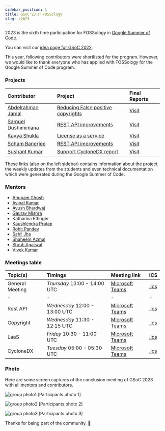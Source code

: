 ```yaml
---
sidebar_position: 1
title: GSoC'23 @ FOSSology
slug: /2023
---
```


<!--
SPDX-License-Identifier: CC-BY-SA-4.0

SPDX-FileCopyrightText: 2023 Gaurav Mishra <mishra.gaurav@siemens.com>
SPDX-FileCopyrightText: 2023 Siemens AG
-->

2023 is the sixth time participation for FOSSology in
[Google Summer of Code](https://summerofcode.withgoogle.com/programs/2023/organizations/fossology).

You can visit our [idea page for GSoC 2022](GSoC-projects.md).

This year, following contributors were shortlisted for the program. However, we
would like to thank everyone who has applied with FOSSology for the Google
Summer of Code program.

### Projects

[//]: # (Following are the important links to projects.)

| Contributor | Project | Final Reports |
|:--|:--|:--|
| [Abdelrahman Jamal](https://github.com/Hero2323) | [Reducing False positive copyrights](/docs/2023/copyrights) | [Visit](https://github.com/Hero2323/GSoC-2023) |
| [Samuel Dushimimana](https://github.com/dushimsam) | [REST API improvements](/docs/2023/rest) | [Visit](https://github.com/dushimsam/GSoC-23) |
| [Kavya Shukla](https://github.com/k-avy) | [License as a service](/docs/2023/laas) | [Visit](/docs/2023/laas/finalevaluation) |
| [Soham Banerjee](https://github.com/soham4abc) | [REST API improvements](/docs/2023/rest) | [Visit](https://github.com/soham4abc/GSOC23) |
| [Sushant Kumar](https://github.com/its-sushant) | [Support CycloneDX report](/docs/2023/cyclonedx) | [Visit](https://github.com/its-sushant/GSoC-23) |

These links (also on the left sidebar) contains information about the project,
the weekly updates from the students and even technical documentation which
were generated during the Google Summer of Code.

### Mentors

* [Anupam Ghosh](https://github.com/ag4ums)
* [Avinal Kumar](https://github.com/avinal)
* [Ayush Bhardwaj](https://github.com/hastagAB)
* [Gaurav Mishra](https://github.com/GMishx)
* Katharina Ettinger
* [Kaushlendra Pratap](https://github.com/Kaushl2208)
* [Rohit Pandey](https://github.com/rohitpandey49)
* [Sahil Jha](https://github.com/sjha2048)
* [Shaheem Azmal](https://github.com/shaheemazmalmmd)
* [Shruti Agarwal](https://github.com/Shruti3004)
* [Vivek Kumar](https://github.com/viv9k)

### Meetings table

| Topic(s)        | Timings                       | Meeting link | ICS |
|:----------------|:------------------------------|:-------------|:----|
| General Meeting | *Thursday* 13:00 - 14:00 UTC  | [Microsoft Teams](https://teams.microsoft.com/l/meetup-join/19%3ameeting_ZjQ3ZDgyYWMtNDE0NC00NWY0LWFlZDItOWJlOWEwOTRhZWQ0%40thread.v2/0?context=%7b%22Tid%22%3a%2238ae3bcd-9579-4fd4-adda-b42e1495d55a%22%2c%22Oid%22%3a%22a2c4f566-cad3-46d5-9146-26004cf4bc7c%22%7d) | [.ics](/ics/gsoc_2023_weekly.ics) |
| -               | -                             | - | - |
| Rest API        | *Wednesday* 12:00 - 13:00 UTC | [Microsoft Teams](https://teams.microsoft.com/l/meetup-join/19%3ameeting_ZDEwNjQwYjktMzgyMy00YzIxLWIwYjEtMzgwODUyOTU1NjU0%40thread.v2/0?context=%7b%22Tid%22%3a%2238ae3bcd-9579-4fd4-adda-b42e1495d55a%22%2c%22Oid%22%3a%22a2c4f566-cad3-46d5-9146-26004cf4bc7c%22%7d) | [.ics](/ics/gsoc_2023_rest.ics) |
| Copyright       | *Wednesday* 11:30 - 12:15 UTC | [Microsoft Teams](https://teams.microsoft.com/l/meetup-join/19%3ameeting_N2E1ZWNhYjktZTAwMy00NDU1LTg2MDktMjJhODE1MDJlZWRi%40thread.v2/0?context=%7b%22Tid%22%3a%2238ae3bcd-9579-4fd4-adda-b42e1495d55a%22%2c%22Oid%22%3a%22a2c4f566-cad3-46d5-9146-26004cf4bc7c%22%7d) | [.ics](/ics/gsoc_2023_copyright.ics) |
| LaaS            | *Friday* 10:30 - 11:00 UTC    | [Microsoft Teams](https://teams.microsoft.com/l/meetup-join/19%3ameeting_NTE5NzQyYjUtMGNiOS00ZGE3LWJkZTAtMzU3MDc4Y2ZjNTBm%40thread.v2/0?context=%7b%22Tid%22%3a%2238ae3bcd-9579-4fd4-adda-b42e1495d55a%22%2c%22Oid%22%3a%22a2c4f566-cad3-46d5-9146-26004cf4bc7c%22%7d) | [.ics](/ics/gsoc_2023_laas.ics) |
| CycloneDX       | *Tuesday* 05:00 - 05:30 UTC   | [Microsoft Teams](https://teams.microsoft.com/l/meetup-join/19%3ameeting_MDA2OGQ1Y2UtYmQ2Mi00ZmZkLTliOTUtNmEyODlkZmViYjQz%40thread.v2/0?context=%7b%22Tid%22%3a%2238ae3bcd-9579-4fd4-adda-b42e1495d55a%22%2c%22Oid%22%3a%22a2c4f566-cad3-46d5-9146-26004cf4bc7c%22%7d) | [.ics](/ics/gsoc_2023_cyclonedx.ics) |

### Photo
Here are some screen captures of the conclusion meeting of GSoC 2023 with all
mentors and contributors.

![group photo1](/img/gsoc23participants1.png 'GSoC 2023 Participants - 1')
[Participants photo 1]

![group photo2](/img/gsoc23participants2.png 'GSoC 2023 Participants - 2')
[Participants photo 2]

![group photo3](/img/gsoc23participants3.png 'GSoC 2023 Participants - 3')
[Participants photo 3]

Thanks for being part of the community. 💚
